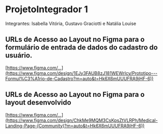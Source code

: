 # ProjetoIntegrador 1

Integrantes: Isabella Vitória, Gustavo Graciotti e Natália Louise

## URLs de Acesso ao Layout no Figma para o formulário de entrada de dados do cadastro do usuário.
[https://www.figma.com/...](https://www.figma.com/design/1EJy3FAUB8zJ181WEWrIcy/Prototipo---Formul%C3%A1rio-de-Cadastro?m=auto&t=Hk6X6mUUUFRA9jHF-6))

## URLs de Acesso ao Layout no Figma para o layout desenvolvido
[https://www.figma.com/...](https://www.figma.com/design/ChkMe9MQM3CsKpsZtVLRPh/Medical-Landing-Page-(Community)?m=auto&t=Hk6X6mUUUFRA9jHF-6))
